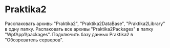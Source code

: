 # Praktika2
Расспаковать архивы "Praktika2", "Praktika2DataBase", "Praktika2Library" в одну папку. Распаковать все архивы "Praktika2Packages" в папку "WpfApp1\packages". Подключить базу данных Praktika2 в "Обозреватель серверов".
